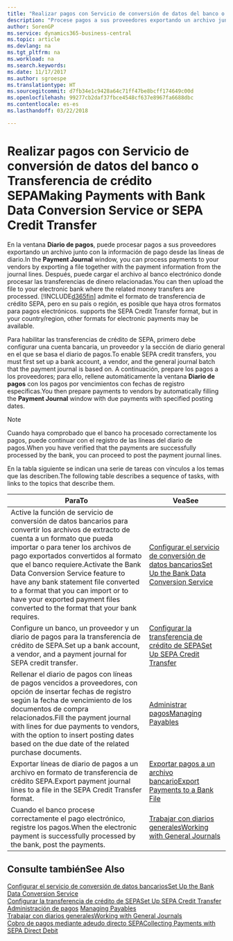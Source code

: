 ```yaml
---
title: "Realizar pagos con Servicio de conversión de datos del banco o Transferencia de crédito SEPA | Documentos de Microsoft"
description: "Procese pagos a sus proveedores exportando un archivo junto con la información de pago desde las líneas de diario."
author: SorenGP
ms.service: dynamics365-business-central
ms.topic: article
ms.devlang: na
ms.tgt_pltfrm: na
ms.workload: na
ms.search.keywords: 
ms.date: 11/17/2017
ms.author: sgroespe
ms.translationtype: HT
ms.sourcegitcommit: d7fb34e1c9428a64c71ff47be8bcff174649c00d
ms.openlocfilehash: 99277cb2daf37fbce4548cf637e8967fa6688dbc
ms.contentlocale: es-es
ms.lasthandoff: 03/22/2018

---
```

# <a name="making-payments-with-bank-data-conversion-service-or-sepa-credit-transfer"></a><span data-ttu-id="7d511-103">Realizar pagos con Servicio de conversión de datos del banco o Transferencia de crédito SEPA</span><span class="sxs-lookup"><span data-stu-id="7d511-103">Making Payments with Bank Data Conversion Service or SEPA Credit Transfer</span></span>
<span data-ttu-id="7d511-104">En la ventana **Diario de pagos**, puede procesar pagos a sus proveedores exportando un archivo junto con la información de pago desde las líneas de diario.</span><span class="sxs-lookup"><span data-stu-id="7d511-104">In the **Payment Journal** window, you can process payments to your vendors by exporting a file together with the payment information from the journal lines.</span></span> <span data-ttu-id="7d511-105">Después, puede cargar el archivo al banco electrónico donde procesar las transferencias de dinero relacionadas.</span><span class="sxs-lookup"><span data-stu-id="7d511-105">You can then upload the file to your electronic bank where the related money transfers are processed.</span></span> [!INCLUDE[d365fin](includes/d365fin_md.md)]<span data-ttu-id="7d511-106"> admite el formato de transferencia de crédito SEPA, pero en su país o región, es posible que haya otros formatos para pagos electrónicos.</span><span class="sxs-lookup"><span data-stu-id="7d511-106"> supports the SEPA Credit Transfer format, but in your country/region, other formats for electronic payments may be available.</span></span>   

 <span data-ttu-id="7d511-107">Para habilitar las transferencias de crédito de SEPA, primero debe configurar una cuenta bancaria, un proveedor y la sección de diario general en el que se basa el diario de pagos.</span><span class="sxs-lookup"><span data-stu-id="7d511-107">To enable SEPA credit transfers, you must first set up a bank account, a vendor, and the general journal batch that the payment journal is based on.</span></span> <span data-ttu-id="7d511-108">A continuación, prepare los pagos a los proveedores; para ello, rellene automáticamente la ventana **Diario de pagos** con los pagos por vencimientos con fechas de registro específicas.</span><span class="sxs-lookup"><span data-stu-id="7d511-108">You then prepare payments to vendors by automatically filling the **Payment Journal** window with due payments with specified posting dates.</span></span>  

> [!NOTE]  
>  <span data-ttu-id="7d511-109">Cuando haya comprobado que el banco ha procesado correctamente los pagos, puede continuar con el registro de las líneas del diario de pagos.</span><span class="sxs-lookup"><span data-stu-id="7d511-109">When you have verified that the payments are successfully processed by the bank, you can proceed to post the payment journal lines.</span></span>  

 <span data-ttu-id="7d511-110">En la tabla siguiente se indican una serie de tareas con vínculos a los temas que las describen.</span><span class="sxs-lookup"><span data-stu-id="7d511-110">The following table describes a sequence of tasks, with links to the topics that describe them.</span></span>   

|<span data-ttu-id="7d511-111">**Para**</span><span class="sxs-lookup"><span data-stu-id="7d511-111">**To**</span></span>|<span data-ttu-id="7d511-112">**Vea**</span><span class="sxs-lookup"><span data-stu-id="7d511-112">**See**</span></span>|  
|------------|-------------|  
|<span data-ttu-id="7d511-113">Active la función de servicio de conversión de datos bancarios para convertir los archivos de extracto de cuenta a un formato que pueda importar o para tener los archivos de pago exportados convertidos al formato que el banco requiere.</span><span class="sxs-lookup"><span data-stu-id="7d511-113">Activate the Bank Data Conversion Service feature to have any bank statement file converted to a format that you can import or to have your exported payment files converted to the format that your bank requires.</span></span>|[<span data-ttu-id="7d511-114">Configurar el servicio de conversión de datos bancarios</span><span class="sxs-lookup"><span data-stu-id="7d511-114">Set Up the Bank Data Conversion Service</span></span>](bank-how-setup-bank-statement-service.md)|  
|<span data-ttu-id="7d511-115">Configure un banco, un proveedor y un diario de pagos para la transferencia de crédito de SEPA.</span><span class="sxs-lookup"><span data-stu-id="7d511-115">Set up a bank account, a vendor, and a payment journal for SEPA credit transfer.</span></span>|[<span data-ttu-id="7d511-116">Configurar la transferencia de crédito de SEPA</span><span class="sxs-lookup"><span data-stu-id="7d511-116">Set Up SEPA Credit Transfer</span></span>](finance-how-to-set-up-sepa-credit-transfer.md)|  
|<span data-ttu-id="7d511-117">Rellenar el diario de pagos con líneas de pagos vencidos a proveedores, con opción de insertar fechas de registro según la fecha de vencimiento de los documentos de compra relacionados.</span><span class="sxs-lookup"><span data-stu-id="7d511-117">Fill the payment journal with lines for due payments to vendors, with the option to insert posting dates based on the due date of the related purchase documents.</span></span>|[<span data-ttu-id="7d511-118">Administrar pagos</span><span class="sxs-lookup"><span data-stu-id="7d511-118">Managing Payables</span></span>](payables-manage-payables.md)|  
|<span data-ttu-id="7d511-119">Exportar líneas de diario de pagos a un archivo en formato de transferencia de crédito SEPA.</span><span class="sxs-lookup"><span data-stu-id="7d511-119">Export payment journal lines to a file in the SEPA Credit Transfer format.</span></span>|[<span data-ttu-id="7d511-120">Exportar pagos a un archivo bancario</span><span class="sxs-lookup"><span data-stu-id="7d511-120">Export Payments to a Bank File</span></span>](payables-how-export-payments-bank-file.md)|  
|<span data-ttu-id="7d511-121">Cuando el banco procese correctamente el pago electrónico, registre los pagos.</span><span class="sxs-lookup"><span data-stu-id="7d511-121">When the electronic payment is successfully processed by the bank, post the payments.</span></span>|[<span data-ttu-id="7d511-122">Trabajar con diarios generales</span><span class="sxs-lookup"><span data-stu-id="7d511-122">Working with General Journals</span></span>](ui-work-general-journals.md)|  

## <a name="see-also"></a><span data-ttu-id="7d511-123">Consulte también</span><span class="sxs-lookup"><span data-stu-id="7d511-123">See Also</span></span>  
[<span data-ttu-id="7d511-124">Configurar el servicio de conversión de datos bancarios</span><span class="sxs-lookup"><span data-stu-id="7d511-124">Set Up the Bank Data Conversion Service</span></span>](bank-how-setup-bank-statement-service.md)  
[<span data-ttu-id="7d511-125">Configurar la transferencia de crédito de SEPA</span><span class="sxs-lookup"><span data-stu-id="7d511-125">Set Up SEPA Credit Transfer</span></span>](finance-how-to-set-up-sepa-credit-transfer.md)  
<span data-ttu-id="7d511-126">[Administración de pagos](payables-manage-payables.md) </span><span class="sxs-lookup"><span data-stu-id="7d511-126">[Managing Payables](payables-manage-payables.md) </span></span>  
[<span data-ttu-id="7d511-127">Trabajar con diarios generales</span><span class="sxs-lookup"><span data-stu-id="7d511-127">Working with General Journals</span></span>](ui-work-general-journals.md)  
[<span data-ttu-id="7d511-128">Cobro de pagos mediante adeudo directo SEPA</span><span class="sxs-lookup"><span data-stu-id="7d511-128">Collecting Payments with SEPA Direct Debit</span></span>](finance-collect-payments-with-sepa-direct-debit.md)   

